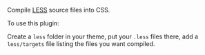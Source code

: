 Compile [LESS](http://lesscss.org/) source files into CSS.

To use this plugin:

Create a ``less`` folder in your theme, put your ``.less`` files there, add a ``less/targets`` file listing the files you
want compiled.


